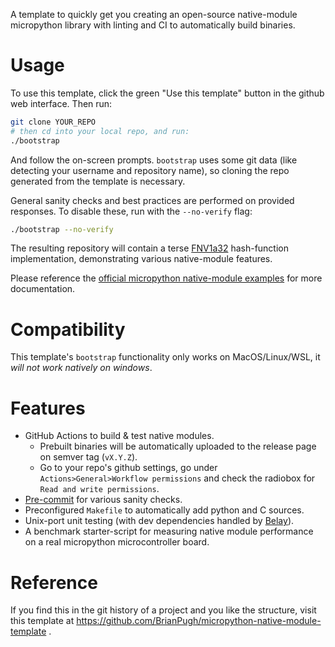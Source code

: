 A template to quickly get you creating an open-source native-module micropython library with linting and CI to automatically build binaries.

# Usage

To use this template, click the green "Use this template" button in the github web interface.
Then run:

```bash
git clone YOUR_REPO
# then cd into your local repo, and run:
./bootstrap
```

And follow the on-screen prompts. ``bootstrap`` uses some git data (like detecting your username and repository name), so cloning the repo generated from the template is necessary.

General sanity checks and best practices are performed on provided responses. To disable these, run with the ``--no-verify`` flag:

```bash
./bootstrap --no-verify
```

The resulting repository will contain a terse [FNV1a32](http://www.isthe.com/chongo/tech/comp/fnv) hash-function implementation, demonstrating various native-module features.

Please reference the [official micropython native-module examples](https://github.com/micropython/micropython/tree/master/examples/natmod) for more documentation.

# Compatibility

This template's `bootstrap` functionality only works on MacOS/Linux/WSL, it *will not work natively on windows*.

# Features
* GitHub Actions to build & test native modules.
   * Prebuilt binaries will be automatically uploaded to the release page on semver tag (`vX.Y.Z`).
   * Go to your repo's github settings, go under `Actions>General>Workflow permissions` and check the radiobox for `Read and write permissions`.
* [Pre-commit](https://pre-commit.com) for various sanity checks.
* Preconfigured `Makefile` to automatically add python and C sources.
* Unix-port unit testing (with dev dependencies handled by [Belay](https://github.com/BrianPugh/belay)).
* A benchmark starter-script for measuring native module performance on a real micropython microcontroller board.

# Reference
If you find this in the git history of a project and you like the structure, visit
this template at https://github.com/BrianPugh/micropython-native-module-template .
